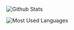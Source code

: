 ![Github Stats](https://github-readme.jerryliang.win/api?username=jerryliang122&show_icons=true&theme=dark&count_private=true)

![Most Used Languages](https://github-readme.jerryliang.win/api/top-langs/?username=jerryliang122&theme=dark&layout=compact)
